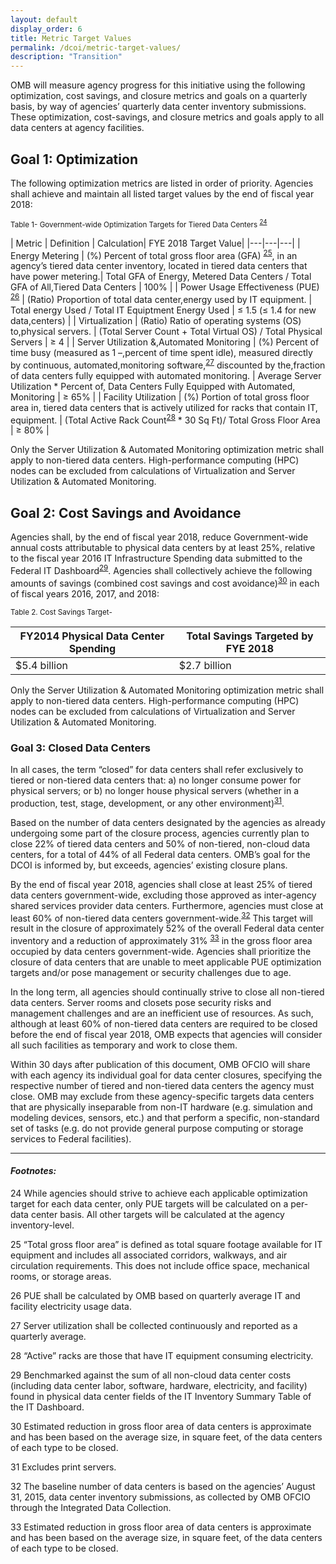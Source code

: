 ```yaml
---
layout: default
display_order: 6
title: Metric Target Values
permalink: /dcoi/metric-target-values/
description: "Transition"
--- 
```


OMB will measure agency progress for this initiative using the following optimization, cost savings, and closure metrics and goals on a quarterly basis, by way of agencies’ quarterly data center inventory submissions. These optimization, cost-savings, and closure metrics and goals apply to all data centers at agency facilities. 

## Goal 1: Optimization

The following optimization metrics are listed in order of priority. Agencies shall achieve and maintain all listed target values by the end of fiscal year 2018:

<sup>Table 1-  Government-wide Optimization Targets for Tiered Data Centers <sup>[24](24)<sup/> </sup>

| Metric | Definition | Calculation| FYE 2018 Target Value|
|---|---|---|
| Energy Metering                                                                                                                                                                                                                                                                                                    | (%) Percent of total gross floor area (GFA) <sup>[25](25)</sup>, in an agency’s tiered data center inventory, located in tiered data centers that have power metering.| Total GFA of Energy, Metered Data Centers / Total GFA of All,Tiered Data Centers                | 100%                               |
| Power Usage Effectiveness (PUE) <sup>[26](26)</sup>                                                                                                                                                                          | (Ratio) Proportion of total data center,energy used by IT equipment.                                                                                                                                                                                                                                                                                                                                       | Total energy Used / Total IT Equiptment Energy Used                                             | ≤ 1.5 (≤ 1.4 for new data,centers) |
| Virtualization                                                                                                                                                                                                                                                                                                     | (Ratio) Ratio of operating systems (OS) to,physical servers.                                                                                                                                                                                                                                                                                                                                               | (Total Server Count + Total Virtual OS) / Total Physical Servers                                | ≥ 4                                |
| Server Utilization &,Automated Monitoring                                                                                                                                                                                                                                                                          | (%) Percent of time busy (measured as 1 –,percent of time spent idle), measured directly by continuous, automated,monitoring software,<sup>[27](27)</sup> discounted by the,fraction of data centers fully equipped with automated monitoring.                                                                               | Average Server Utilization * Percent of, Data Centers Fully Equipped with Automated, Monitoring | ≥ 65%                              |
| Facility Utilization                                                                                                                                                                                                                                                                                               | (%) Portion of total gross floor area in, tiered data centers that is actively utilized for racks that contain IT, equipment.                                                                                                                                                                                                                                                                              | (Total Active Rack Count<sup>[28](28)</sup> * 30 Sq Ft)/ Total Gross Floor Area                                    | ≥ 80%                              |
              

Only the Server Utilization & Automated Monitoring optimization metric shall apply to non-tiered data centers. High-performance computing (HPC) nodes can be excluded from calculations of Virtualization and Server Utilization & Automated Monitoring.

## Goal 2: Cost Savings and Avoidance

Agencies shall, by the end of fiscal year 2018, reduce Government-wide annual costs attributable to physical data centers by at least 25%, relative to the fiscal year 2016 IT Infrastructure Spending data submitted to the Federal IT Dashboard<sup>[29](29)</sup>. Agencies shall collectively achieve the following amounts of savings (combined cost savings and cost avoidance)<sup>[30](30)</sup> in each of fiscal years 2016, 2017, and 2018:

<sup>Table 2. Cost Savings Target-</sup> 

| FY2014 Physical Data Center Spending | Total Savings Targeted by FYE 2018 |
|---|---|
| $5.4 billion                         | $2.7 billion                       |

Only the Server Utilization & Automated Monitoring optimization metric shall apply to non-tiered data centers. High-performance computing (HPC) nodes can be excluded from calculations of Virtualization and Server Utilization & Automated Monitoring.


### Goal 3: Closed Data Centers

In all cases, the term “closed” for data centers shall refer exclusively to tiered or non-tiered data centers that: a) no longer consume power for physical servers; or b) no longer house physical servers (whether in a production, test, stage, development, or any other environment)<sup>[31](31)</sup>. 

Based on the number of data centers designated by the agencies as already undergoing some part of the closure process, agencies currently plan to close 22% of tiered data centers and 50% of non-tiered, non-cloud data centers, for a total of 44% of all Federal data centers. OMB’s goal for the DCOI is informed by, but exceeds, agencies’ existing closure plans.

By the end of fiscal year 2018, agencies shall close at least 25% of tiered data centers government-wide, excluding those approved as inter-agency shared services provider data centers. Furthermore, agencies must close at least 60% of non-tiered data centers government-wide.<sup>[32](32)</sup> This target will result in the closure of approximately 52% of the overall Federal data center inventory and a reduction of approximately 31% <sup>[33](33)</sup> in the gross floor area occupied by data centers government-wide. Agencies shall prioritize the closure of data centers that are unable to meet applicable PUE optimization targets and/or pose management or security challenges due to age. 

In the long term, all agencies should continually strive to close all non-tiered data centers. Server rooms and closets pose security risks and management challenges and are an inefficient use of resources. As such, although at least 60% of non-tiered data centers are required to be closed before the end of fiscal year 2018, OMB expects that agencies will consider all such facilities as temporary and work to close them.

Within 30 days after publication of this document, OMB OFCIO will share with each agency its individual goal for data center closures, specifying the respective number of tiered and non-tiered data centers the agency must close. OMB may exclude from these agency-specific targets data centers that are physically inseparable from non-IT hardware (e.g. simulation and modeling devices, sensors, etc.) and that perform a specific, non-standard set of tasks (e.g. do not provide general purpose computing or storage services to Federal facilities).

***

#### *Footnotes:*
<a name="24">24</a> While agencies should strive to achieve each applicable optimization target for each data center, only PUE targets will be calculated on a per-data center basis. All other targets will be calculated at the agency inventory-level.

<a name="25">25</a> “Total gross floor area” is defined as total square footage available for IT equipment and includes all associated corridors, walkways, and air circulation requirements. This does not include office space, mechanical rooms, or storage areas.

<a name="26">26</a> PUE shall be calculated by OMB based on quarterly average IT and facility electricity usage data. 

<a name="27">27</a> Server utilization shall be collected continuously and reported as a quarterly average. 

<a name="28">28</a> “Active” racks are those that have IT equipment consuming electricity.

<a name="29">29</a>  Benchmarked against the sum of all non-cloud data center costs (including data center labor, software, hardware, electricity, and facility) found in physical data center fields of the IT Inventory Summary Table of the IT Dashboard.

<a name="30">30</a> Estimated reduction in gross floor area of data centers is approximate and has been based on the average size, in square feet, of the data centers of each type to be closed.

<a name="31">31</a> Excludes print servers.

<a name="32">32</a> The baseline number of data centers is based on the agencies’ August 31, 2015, data center inventory submissions, as collected by OMB OFCIO through the Integrated Data Collection.

<a name="33">33</a> Estimated reduction in gross floor area of data centers is approximate and has been based on the average size, in square feet, of the data centers of each type to be closed.

